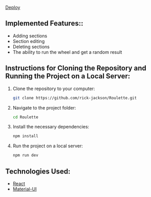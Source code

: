 [Deploy](https://visionary-tartufo-1db99a.netlify.app/)

## Implemented Features::

- Adding sections
- Section editing
- Deleting sections
- The ability to run the wheel and get a random result

## Instructions for Cloning the Repository and Running the Project on a Local Server:

1. Clone the repository to your computer:

   ```bash
   git clone https://github.com/rick-jackson/Roulette.git
   ```

2. Navigate to the project folder:
   ```bash
   cd Roulette
   ```
3. Install the necessary dependencies:
   ```bash
   npm install
   ```
4. Run the project on a local server:

   ```bash
   npm run dev

   ```

## Technologies Used:

- [React](https://reactjs.org/)
- [Material-UI](https://mui.com/)
